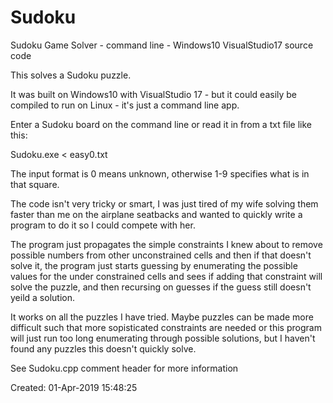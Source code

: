 # Sudoku
Sudoku Game Solver - command line - Windows10 VisualStudio17 source code

This solves a Sudoku puzzle.

It was built on Windows10 with VisualStudio 17 - but it could easily be
compiled to run on Linux - it's just a command line app.

Enter a Sudoku board on the command line or read it in from a txt file like this:

Sudoku.exe < easy0.txt

The input format is 0 means unknown, otherwise 1-9 specifies what is in that
square.

The code isn't very tricky or smart, I was just tired of my wife solving
them faster than me on the airplane seatbacks and wanted to quickly write
a program to do it so I could compete with her.

The program just propagates the simple constraints I
knew about to remove possible numbers from other unconstrained cells
and then if that doesn't solve it, the program just starts guessing by
enumerating the possible values for the under constrained cells
and sees if adding that constraint will solve the puzzle, and then recursing
on guesses if the guess still doesn't yeild a solution.

It works on all the puzzles I have tried. Maybe puzzles can
be made more difficult such that more sopisticated constraints are needed
or this program will just run too long enumerating through possible solutions,
but I haven't found any puzzles this doesn't quickly solve.

See Sudoku.cpp comment header for more information

Created: 01-Apr-2019 15:48:25
